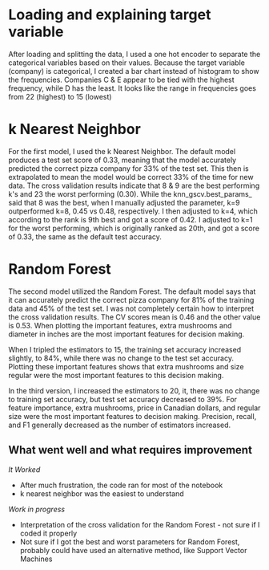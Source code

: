 # Loading and explaining target variable 
After loading and splitting the data, I used a one hot encoder to separate the categorical variables based on their values. 
Because the target variable (company) is categorical, I created a bar chart instead of histogram to show the frequencies. Companies C & E appear to be tied with the highest frequency, while D has the least. It looks like the range in frequencies goes from 22 (highest) to 15 (lowest)

# k Nearest Neighbor
For the first model, I used the k Nearest Neighbor. The default model produces a test set score of 0.33, meaning that the model accurately predicted the correct pizza company for 33% of the test set. This then is extrapolated to mean the model would be correct 33% of the time for new data. The cross validation results indicate that 8 & 9 are the best performing k's and 23 the worst performing (0.30). While the knn_gscv.best_params_ said that 8 was the best, when I manually adjusted the parameter, k=9 outperformed k=8, 0.45 vs 0.48, respectively. I then adjusted to k=4, which according to the rank is 9th best and got a score of 0.42.
I adjusted to k=1 for the worst performing, which is originally ranked as 20th, and got a score of 0.33, the same as the default test accuracy. 


# Random Forest
The second model utilized the Random Forest. The default model says that it can accurately predict the correct pizza company for 81% of the training data and 45% of the test set. I was not completely certain how to interpret the cross validation results. The CV scores mean is 0.46 and the other value is 0.53. When plotting the important features, extra mushrooms and diameter in inches are the most important features for decision making. 

When I tripled the estimators to 15, the training set accuracy increased slightly, to 84%, while there was no change to the test set accuracy. Plotting these important features shows that extra mushrooms and size regular were the most important features to this decision making. 

In the third version, I increased the estimators to 20, it, there was no change to training set accuracy, but test set accuracy decreased to 39%. For feature importance, extra mushrooms, price in Canadian dollars, and regular size were the most important features to decision making. Precision, recall, and F1 generally decreased as the number of estimators increased. 


## What went well and what requires improvement
*It Worked*
- After much frustration, the code ran for most of the notebook
- k nearest neighbor was the easiest to understand

*Work in progress*
- Interpretation of the cross validation for the Random Forest - not sure if I coded it properly
- Not sure if I got the best and worst parameters for Random Forest, probably could have used an alternative method, like Support Vector Machines
